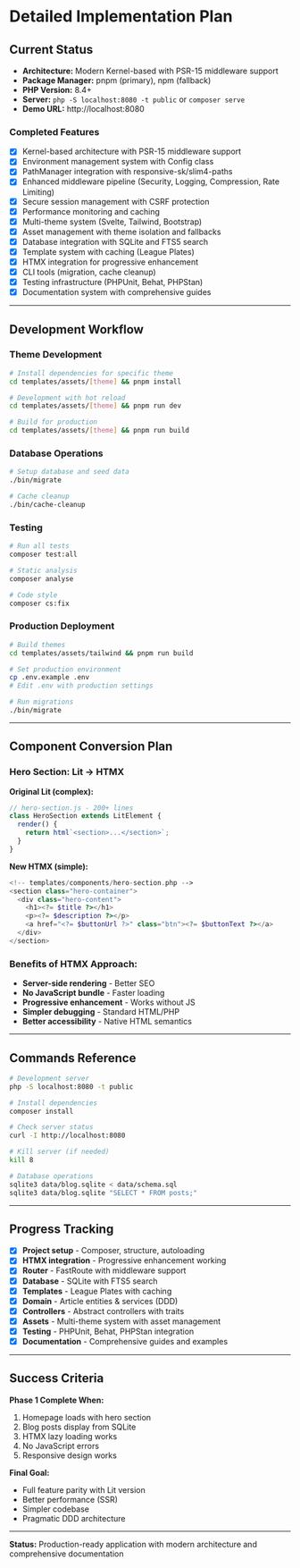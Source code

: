 # Detailed Implementation Plan

## Current Status
- **Architecture:** Modern Kernel-based with PSR-15 middleware support
- **Package Manager:** pnpm (primary), npm (fallback)
- **PHP Version:** 8.4+
- **Server:** `php -S localhost:8080 -t public` or `composer serve`
- **Demo URL:** http://localhost:8080

### Completed Features
- [x] Kernel-based architecture with PSR-15 middleware support
- [x] Environment management system with Config class
- [x] PathManager integration with responsive-sk/slim4-paths
- [x] Enhanced middleware pipeline (Security, Logging, Compression, Rate Limiting)
- [x] Secure session management with CSRF protection
- [x] Performance monitoring and caching
- [x] Multi-theme system (Svelte, Tailwind, Bootstrap)
- [x] Asset management with theme isolation and fallbacks
- [x] Database integration with SQLite and FTS5 search
- [x] Template system with caching (League Plates)
- [x] HTMX integration for progressive enhancement
- [x] CLI tools (migration, cache cleanup)
- [x] Testing infrastructure (PHPUnit, Behat, PHPStan)
- [x] Documentation system with comprehensive guides

---

## Development Workflow

### **Theme Development**
```bash
# Install dependencies for specific theme
cd templates/assets/[theme] && pnpm install

# Development with hot reload
cd templates/assets/[theme] && pnpm run dev

# Build for production
cd templates/assets/[theme] && pnpm run build
```

### **Database Operations**
```bash
# Setup database and seed data
./bin/migrate

# Cache cleanup
./bin/cache-cleanup
```

### **Testing**
```bash
# Run all tests
composer test:all

# Static analysis
composer analyse

# Code style
composer cs:fix
```

### **Production Deployment**
```bash
# Build themes
cd templates/assets/tailwind && pnpm run build

# Set production environment
cp .env.example .env
# Edit .env with production settings

# Run migrations
./bin/migrate
```

---

## Component Conversion Plan

### **Hero Section: Lit → HTMX**

**Original Lit (complex):**
```javascript
// hero-section.js - 200+ lines
class HeroSection extends LitElement {
  render() {
    return html`<section>...</section>`;
  }
}
```

**New HTMX (simple):**
```php
<!-- templates/components/hero-section.php -->
<section class="hero-container">
  <div class="hero-content">
    <h1><?= $title ?></h1>
    <p><?= $description ?></p>
    <a href="<?= $buttonUrl ?>" class="btn"><?= $buttonText ?></a>
  </div>
</section>
```

### **Benefits of HTMX Approach:**
- **Server-side rendering** - Better SEO
- **No JavaScript bundle** - Faster loading
- **Progressive enhancement** - Works without JS
- **Simpler debugging** - Standard HTML/PHP
- **Better accessibility** - Native HTML semantics

---

## Commands Reference

```bash
# Development server
php -S localhost:8080 -t public

# Install dependencies
composer install

# Check server status
curl -I http://localhost:8080

# Kill server (if needed)
kill 8

# Database operations
sqlite3 data/blog.sqlite < data/schema.sql
sqlite3 data/blog.sqlite "SELECT * FROM posts;"
```

---

## Progress Tracking

- [x] **Project setup** - Composer, structure, autoloading
- [x] **HTMX integration** - Progressive enhancement working
- [x] **Router** - FastRoute with middleware support
- [x] **Database** - SQLite with FTS5 search
- [x] **Templates** - League Plates with caching
- [x] **Domain** - Article entities & services (DDD)
- [x] **Controllers** - Abstract controllers with traits
- [x] **Assets** - Multi-theme system with asset management
- [x] **Testing** - PHPUnit, Behat, PHPStan integration
- [x] **Documentation** - Comprehensive guides and examples

---

## Success Criteria

**Phase 1 Complete When:**
1. Homepage loads with hero section
2. Blog posts display from SQLite
3. HTMX lazy loading works
4. No JavaScript errors
5. Responsive design works

**Final Goal:**
- Full feature parity with Lit version
- Better performance (SSR)
- Simpler codebase
- Pragmatic DDD architecture

---

**Status:** Production-ready application with modern architecture and comprehensive documentation
